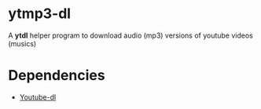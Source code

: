 # ytmp3-dl
A **ytdl** helper program to download audio (mp3) versions of youtube videos (musics)

# Dependencies

- [Youtube-dl](https://github.com/ytdl-org/youtube-dl)
